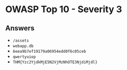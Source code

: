 # OWASP Top 10 - Severity 3

## Answers
* `/assets`
* `webapp.db`
* `6eea9b7ef19179a06954edd0f6c05ceb`
* `qwertyuiop`
* `THM{Yzc2YjdkMjE5N2VjMzNhOTE3NjdiMjdl}`